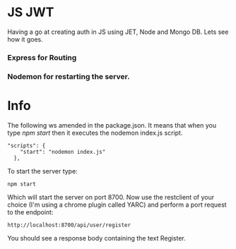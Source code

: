 # JS JWT 

Having a go at creating auth in JS using JET, Node and Mongo DB.
Lets see how it goes.

### Express for Routing
### Nodemon for restarting the server.


# Info

The following ws amended in the package.json. It means that when you type *npm start*
then it executes the nodemon index.js script.

```console
"scripts": {
    "start": "nodemon index.js"
  },
```

To start the server type:

```console
npm start
```

Which will start the server on port 8700.
Now use the restclient of your choice (I'm using a chrome plugin called YARC) and perform a port request to the endpoint:

```console
http://localhost:8700/api/user/register
```

You should see a response body containing the text Register.

